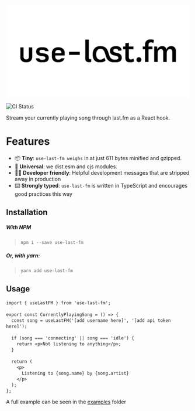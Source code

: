 ![use-last-fm](docs/use-last-fm.jpg)

![CI Status](https://github.com/webmail/use-last-fm/workflows/CI/badge.svg)

Stream your currently playing song through last.fm as a React hook.

# Features
- 📦 **Tiny**: `use-last-fm weighs` in at just 611 bytes minified and gzipped.
- 🌳 **Universal**: we dist esm and cjs modules.
- 👨‍💻 **Developer friendly**: Helpful development messages that are stripped away in production
- ⌨️ **Strongly typed**: `use-last-fm` is written in TypeScript and encourages good practices this way

## Installation

##### With NPM
> `npm i --save use-last-fm`

##### Or, with yarn:
> `yarn add use-last-fm`

## Usage

```tsx
import { useLastFM } from 'use-last-fm';

export const CurrentlyPlayingSong = () => {
  const song = useLastFM('[add username here]', '[add api token here]');

  if (song === 'connecting' || song === 'idle') {
    return <p>Not listening to anything</p>;
  }

  return (
    <p>
      Listening to {song.name} by {song.artist}
    </p>
  );
};
```

A full example can be seen in the [examples](https://github.com/webmail/use-last-fm/tree/master/example) folder

